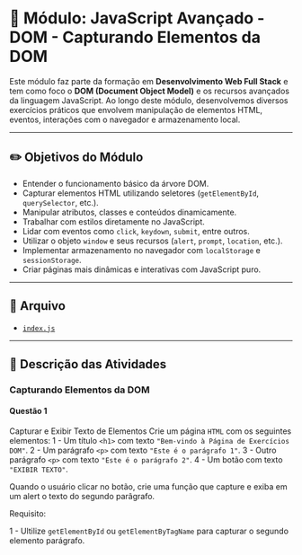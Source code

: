 # 🚀 Módulo: JavaScript Avançado - DOM - Capturando Elementos da DOM

Este módulo faz parte da formação em **Desenvolvimento Web Full Stack** e tem como foco o **DOM (Document Object Model)** e os recursos avançados da linguagem JavaScript. Ao longo deste módulo, desenvolvemos diversos exercícios práticos que envolvem manipulação de elementos HTML, eventos, interações com o navegador e armazenamento local.

---

## ✏️ Objetivos do Módulo

- Entender o funcionamento básico da árvore DOM.
- Capturar elementos HTML utilizando seletores (`getElementById`, `querySelector`, etc.).
- Manipular atributos, classes e conteúdos dinamicamente.
- Trabalhar com estilos diretamente no JavaScript.
- Lidar com eventos como `click`, `keydown`, `submit`, entre outros.
- Utilizar o objeto `window` e seus recursos (`alert`, `prompt`, `location`, etc.).
- Implementar armazenamento no navegador com `localStorage` e `sessionStorage`.
- Criar páginas mais dinâmicas e interativas com JavaScript puro.

---

## 📂 Arquivo

- [`index.js`](./index.js)

---

## 📌 Descrição das Atividades

### Capturando Elementos da DOM

#### Questão 1

Capturar e Exibir Texto de Elementos
Crie um página `HTML` com os seguintes elementos:
1 - Um título `<h1>` com texto `"Bem-vindo à Página de Exercícios DOM"`.
2 - Um parágrafo `<p>` com texto `"Este é o parágrafo 1"`.
3 - Outro parágrafo `<p>` com texto `"Este é o parágrafo 2"`.
4 - Um botão com texto `"EXIBIR TEXTO"`.

Quando o usuário clicar no botão, crie uma função que capture e exiba em um alert o texto do segundo parâgrafo.

Requisito:

1 - Ultilize `getElementById` ou `getElementByTagName` para capturar o segundo elemento parágrafo.
